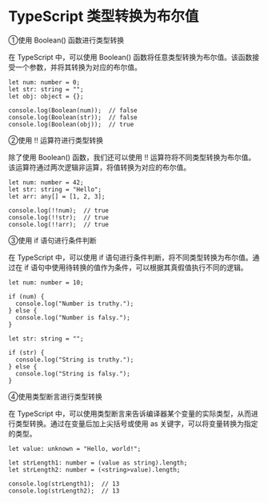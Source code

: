 # TypeScript 类型转换为布尔值

①使用 Boolean() 函数进行类型转换

在 TypeScript 中，可以使用 Boolean() 函数将任意类型转换为布尔值。该函数接受一个参数，并将其转换为对应的布尔值。

````tsx
let num: number = 0;
let str: string = "";
let obj: object = {};

console.log(Boolean(num));  // false
console.log(Boolean(str));  // false
console.log(Boolean(obj));  // true
````



②使用 !! 运算符进行类型转换

除了使用 Boolean() 函数，我们还可以使用 !! 运算符将不同类型转换为布尔值。该运算符通过两次逻辑非运算，将值转换为对应的布尔值。

````tsx
let num: number = 42;
let str: string = "Hello";
let arr: any[] = [1, 2, 3];

console.log(!!num);  // true
console.log(!!str);  // true
console.log(!!arr);  // true
````



③使用 if 语句进行条件判断

在 TypeScript 中，可以使用 if 语句进行条件判断，将不同类型转换为布尔值。通过在 if 语句中使用待转换的值作为条件，可以根据其真假值执行不同的逻辑。

````tsx
let num: number = 10;

if (num) {
  console.log("Number is truthy.");
} else {
  console.log("Number is falsy.");
}

let str: string = "";

if (str) {
  console.log("String is truthy.");
} else {
  console.log("String is falsy.");
}
````



④使用类型断言进行类型转换

在 TypeScript 中，可以使用类型断言来告诉编译器某个变量的实际类型，从而进行类型转换。通过在变量后加上尖括号或使用 as 关键字，可以将变量转换为指定的类型。

````tsx
let value: unknown = "Hello, world!";

let strLength1: number = (value as string).length;
let strLength2: number = (<string>value).length;

console.log(strLength1);  // 13
console.log(strLength2);  // 13

````

